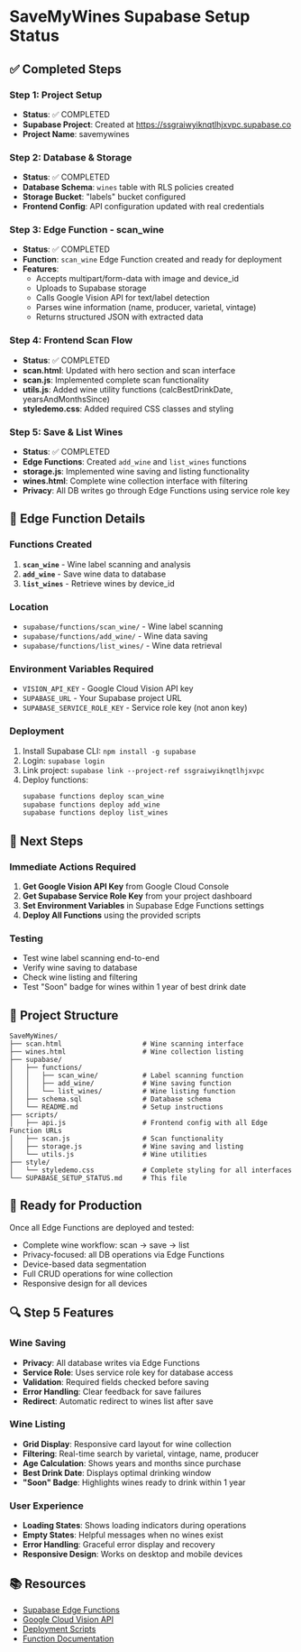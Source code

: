 # SaveMyWines Supabase Setup Status

## ✅ Completed Steps

### Step 1: Project Setup
- **Status**: ✅ COMPLETED
- **Supabase Project**: Created at https://ssgraiwyiknqtlhjxvpc.supabase.co
- **Project Name**: savemywines

### Step 2: Database & Storage
- **Status**: ✅ COMPLETED
- **Database Schema**: `wines` table with RLS policies created
- **Storage Bucket**: "labels" bucket configured
- **Frontend Config**: API configuration updated with real credentials

### Step 3: Edge Function - scan_wine
- **Status**: ✅ COMPLETED
- **Function**: `scan_wine` Edge Function created and ready for deployment
- **Features**: 
  - Accepts multipart/form-data with image and device_id
  - Uploads to Supabase storage
  - Calls Google Vision API for text/label detection
  - Parses wine information (name, producer, varietal, vintage)
  - Returns structured JSON with extracted data

### Step 4: Frontend Scan Flow
- **Status**: ✅ COMPLETED
- **scan.html**: Updated with hero section and scan interface
- **scan.js**: Implemented complete scan functionality
- **utils.js**: Added wine utility functions (calcBestDrinkDate, yearsAndMonthsSince)
- **styledemo.css**: Added required CSS classes and styling

### Step 5: Save & List Wines
- **Status**: ✅ COMPLETED
- **Edge Functions**: Created `add_wine` and `list_wines` functions
- **storage.js**: Implemented wine saving and listing functionality
- **wines.html**: Complete wine collection interface with filtering
- **Privacy**: All DB writes go through Edge Functions using service role key

## 🔧 Edge Function Details

### Functions Created
1. **`scan_wine`** - Wine label scanning and analysis
2. **`add_wine`** - Save wine data to database
3. **`list_wines`** - Retrieve wines by device_id

### Location
- `supabase/functions/scan_wine/` - Wine label scanning
- `supabase/functions/add_wine/` - Wine data saving
- `supabase/functions/list_wines/` - Wine data retrieval

### Environment Variables Required
- `VISION_API_KEY` - Google Cloud Vision API key
- `SUPABASE_URL` - Your Supabase project URL
- `SUPABASE_SERVICE_ROLE_KEY` - Service role key (not anon key)

### Deployment
1. Install Supabase CLI: `npm install -g supabase`
2. Login: `supabase login`
3. Link project: `supabase link --project-ref ssgraiwyiknqtlhjxvpc`
4. Deploy functions:
   ```bash
   supabase functions deploy scan_wine
   supabase functions deploy add_wine
   supabase functions deploy list_wines
   ```

## 🎯 Next Steps

### Immediate Actions Required
1. **Get Google Vision API Key** from Google Cloud Console
2. **Get Supabase Service Role Key** from your project dashboard
3. **Set Environment Variables** in Supabase Edge Functions settings
4. **Deploy All Functions** using the provided scripts

### Testing
- Test wine label scanning end-to-end
- Verify wine saving to database
- Check wine listing and filtering
- Test "Soon" badge for wines within 1 year of best drink date

## 📁 Project Structure

```
SaveMyWines/
├── scan.html                    # Wine scanning interface
├── wines.html                   # Wine collection listing
├── supabase/
│   ├── functions/
│   │   ├── scan_wine/           # Label scanning function
│   │   ├── add_wine/            # Wine saving function
│   │   └── list_wines/          # Wine listing function
│   ├── schema.sql               # Database schema
│   └── README.md                # Setup instructions
├── scripts/
│   ├── api.js                   # Frontend config with all Edge Function URLs
│   ├── scan.js                  # Scan functionality
│   ├── storage.js               # Wine saving and listing
│   └── utils.js                 # Wine utilities
├── style/
│   └── styledemo.css            # Complete styling for all interfaces
└── SUPABASE_SETUP_STATUS.md     # This file
```

## 🚀 Ready for Production

Once all Edge Functions are deployed and tested:
- Complete wine workflow: scan → save → list
- Privacy-focused: all DB operations via Edge Functions
- Device-based data segmentation
- Full CRUD operations for wine collection
- Responsive design for all devices

## 🔍 Step 5 Features

### Wine Saving
- **Privacy**: All database writes via Edge Functions
- **Service Role**: Uses service role key for database access
- **Validation**: Required fields checked before saving
- **Error Handling**: Clear feedback for save failures
- **Redirect**: Automatic redirect to wines list after save

### Wine Listing
- **Grid Display**: Responsive card layout for wine collection
- **Filtering**: Real-time search by varietal, vintage, name, producer
- **Age Calculation**: Shows years and months since purchase
- **Best Drink Date**: Displays optimal drinking window
- **"Soon" Badge**: Highlights wines ready to drink within 1 year

### User Experience
- **Loading States**: Shows loading indicators during operations
- **Empty States**: Helpful messages when no wines exist
- **Error Handling**: Graceful error display and recovery
- **Responsive Design**: Works on desktop and mobile devices

## 📚 Resources

- [Supabase Edge Functions](https://supabase.com/docs/guides/functions)
- [Google Cloud Vision API](https://cloud.google.com/vision/docs)
- [Deployment Scripts](./supabase/functions/)
- [Function Documentation](./supabase/functions/*/README.md)
